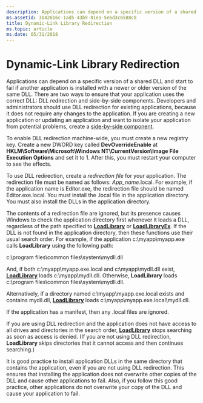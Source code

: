 ```yaml
---
description: Applications can depend on a specific version of a shared DLL and start to fail if another application is installed with a newer or older version of the same DLL.
ms.assetid: 3b426b6c-1ad5-43b9-81ea-5e6d3c6588c8
title: Dynamic-Link Library Redirection
ms.topic: article
ms.date: 05/31/2018
---
```


# Dynamic-Link Library Redirection

Applications can depend on a specific version of a shared DLL and start to fail if another application is installed with a newer or older version of the same DLL. There are two ways to ensure that your application uses the correct DLL: DLL redirection and side-by-side components. Developers and administrators should use DLL redirection for existing applications, because it does not require any changes to the application. If you are creating a new application or updating an application and want to isolate your application from potential problems, create a [side-by-side component](/windows/desktop/SbsCs/isolated-applications-and-side-by-side-assemblies-portal).

To enable DLL redirection machine-wide, you must create a new registry key. Create a new DWORD key called **DevOverrideEnable** at **HKLM\Software\Microsoft\Windows NT\CurrentVersion\Image File Execution Options** and set it to 1. After this, you must restart your computer to see the effects.

To use DLL redirection, create a *redirection file* for your application. The redirection file must be named as follows: *App\_name*.local. For example, if the application name is Editor.exe, the redirection file should be named Editor.exe.local. You must install the .local file in the application directory. You must also install the DLLs in the application directory.

The contents of a redirection file are ignored, but its presence causes Windows to check the application directory first whenever it loads a DLL, regardless of the path specified to [**LoadLibrary**](/windows/win32/api/libloaderapi/nf-libloaderapi-loadlibrarya) or [**LoadLibraryEx**](/windows/desktop/api/LibLoaderAPI/nf-libloaderapi-loadlibraryexa). If the DLL is not found in the application directory, then these functions use their usual search order. For example, if the application c:\\myapp\\myapp.exe calls **LoadLibrary** using the following path:

c:\\program files\\common files\\system\\mydll.dll

And, if both c:\\myapp\\myapp.exe.local and c:\\myapp\\mydll.dll exist, [**LoadLibrary**](/windows/win32/api/libloaderapi/nf-libloaderapi-loadlibrarya) loads c:\\myapp\\mydll.dll. Otherwise, **LoadLibrary** loads c:\\program files\\common files\\system\\mydll.dll.

Alternatively, if a directory named c:\\myapp\\myapp.exe.local exists and contains mydll.dll, [**LoadLibrary**](/windows/win32/api/libloaderapi/nf-libloaderapi-loadlibrarya) loads c:\\myapp\\myapp.exe.local\\mydll.dll.

If the application has a manifest, then any .local files are ignored.

If you are using DLL redirection and the application does not have access to all drives and directories in the search order, [**LoadLibrary**](/windows/win32/api/libloaderapi/nf-libloaderapi-loadlibrarya) stops searching as soon as access is denied. (If you are not using DLL redirection, **LoadLibrary** skips directories that it cannot access and then continues searching.)

It is good practice to install application DLLs in the same directory that contains the application, even if you are not using DLL redirection. This ensures that installing the application does not overwrite other copies of the DLL and cause other applications to fail. Also, if you follow this good practice, other applications do not overwrite your copy of the DLL and cause your application to fail.

 

 
